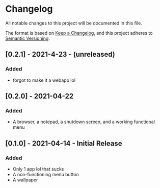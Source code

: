 # Changelog
All notable changes to this project will be documented in this file.

The format is based on [Keep a Changelog](https://keepachangelog.com/en/1.0.0/),
and this project adheres to [Semantic Versioning](https://semver.org/spec/v2.0.0.html).

## [0.2.1] - 2021-4-23 - (unreleased)
### Added
- forgot to make it a webapp lol

## [0.2.0] - 2021-04-22
### Added
- A browser, a notepad, a shutdown screen, and a working functional menu

## [0.1.0] - 2021-04-14 - Initial Release
### Added
- Only 1 app lol that sucks
- A non-functioning menu button
- A wallpaper
